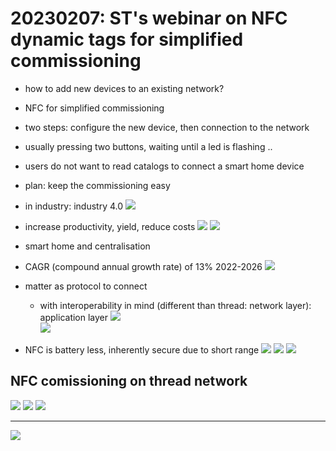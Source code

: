# 20230207: ST's webinar on NFC dynamic tags for simplified commissioning

* how to add new devices to an existing network?
* NFC for simplified commissioning

* two steps: configure the new device, then connection to the network
* usually pressing two buttons, waiting until a led is flashing ..
* users do not want to read catalogs to connect a smart home device
* plan: keep the commissioning easy
* in industry: industry 4.0
![](img00.png)
* increase productivity, yield, reduce costs
![](img01.png)
![](img02.png)
* smart home and centralisation
* CAGR (compound annual growth rate) of 13% 2022-2026
![](img03.png)
* matter as protocol to connect
  * with interoperability in mind (different than thread: network layer): application layer
![](img04.png)  
![](img05.png)
* NFC is battery less, inherently secure due to short range
![](img06.png)
![](img07.png)
![](img08.png)

## NFC comissioning on thread network
![](img09.png)
![](img10.png)
![](img11.png)






-------------

![](img10.png)